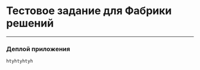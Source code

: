 Тестовое задание для Фабрики решений
====================================
-----------------------------------
### Деплой приложения
```git
htyhtyhtyh
```
